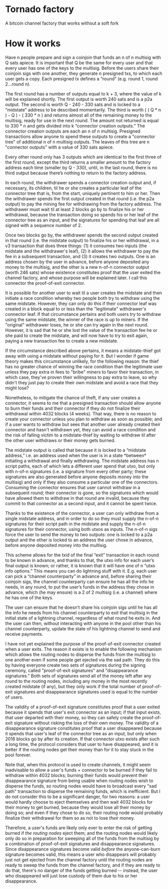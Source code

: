 # Tornado factory
A bitcoin channel factory that works without a soft fork

# How it works

Have n people prepare and sign a coinjoin that funds an n of n multisig with Q sats apiece. It is important that Q be the same for every user and that every user has one of the keys to the multisig. Before the users share their coinjoin sigs with one another, they generate n presigned txs, to which each user gets a copy. Each presigned tx defines a “round” (e.g. round 1, round 2...round n).

The first round has a number of outputs equal to k + 3, where the value of k will be explained shortly. The first output is worth 240 sats and is a p2a output. The second is worth Q - 240 - 330 sats and is locked to a “midstate” address to be described momentarily. The third is worth ( ( Q * n ) - Q ) - ( 330 * n ) and returns almost all of the remaining money to the multisig, ready for use in the next round. The amount not returned is equal to 330 * n and gets divided into k “connector creation outputs.” The connector creation outputs are each an n of n multisig. Presigned transactions allow anyone to spend these outputs to create a "connector tree" of additional n of n multisig outputs. The leaves of this tree are n "connector outputs" with a value of 330 sats apiece.

Every other round only has 3 outputs which are identical to the first three of the first round, except the third returns a smaller amount to the factory address each time (smaller by Q - 330), until, in the last round, there is no third output because there’s nothing to return to the factory address.

In each round, the withdrawer spends a connector creation output and, if necessary, its children, til he or she creates a particular leaf of the connector tree that is, from the start, uniquely pertinent to him or her. Then the withdrawer spends the first output created in that round (i.e. the p2a output) to pay the mining fee for withdrawing from the factory address. The withdrawer must wait til at least 2 blocks go by to finalize his or her withdrawal, because the transaction doing so spends his or her leaf of the connector tree as an input, and the signatures for spending that leaf are all signed with a sequence number of 2.

Once two blocks go by, the withdrawer spends the second output created in that round (i.e. the midstate output) to finalize his or her withdrawal, in a v3 transaction that does three things: (1) it consumes two inputs (the midstate and the withdrawer's leaf), (2) it allows the withdrawer to pay the fee in a subsequent transaction, and (3) it creates two outputs. One is an address chosen by the user in advance, before anyone deposited any money to the multisig, and the other is a new n-of-n connector output (worth 246 sats) whose existence constitutes proof that the user exited the channel factory, and whose purpose will be explained later. I call this connector the proof-of-exit connector.

It is possible for another user to wait til a user creates the midstate and then initiate a race condition whereby two people both try to withdraw using the same midstate. However, they can only do this if their connector leaf was created in a block equal to or less than the "legitimate" withdrawer's connector leaf. If that circumstance pertains and both users try to withdraw using the same midstate, the winner of the race is up to miners. If the "original" withdrawer loses, he or she can try again in the next round. However, it is sad that he or she lost the value of the transaction fee he or she paid to create the midstate, and will now have to try to exit again, paying a new transaction fee to create a new midstate.

If the circumstance described above pertains, it means a midstate-thief got away with using a midstate without paying for it. But I wonder if game theory makes this circumstance unlikely, for the following reason: the thief has no greater chance of winning the race condition than the legitimate user unless they pay extra in fees to "bribe" miners to favor their transaction, in which case, they've proven their willingness to pay extra to leave, so why didn't they just pay to create their own midstate and avoid a race that they might lose?

Nonetheless, to mitigate the chance of theft, if any user creates a connector, it seems to me that a presigned transaction should allow anyone to burn their funds and their connector if they do not finalize their withdrawal within 4032 blocks (4 weeks). That way, there is no reason to create your connector unless you plan to withdraw as soon as possible; and if a user wants to withdraw but sees that another user already created their connector and hasn't withdrawn yet, they can avoid a race condition and the risk of falling victim to a midstate-thief by waiting to withdraw til after the other user withdraws or their money gets burned.

The midstate output is called that because it is locked to a “midstate address,” i.e. an address used when the user is in a state \*between\* initiating a withdrawal and finally withdrawing. The midstate address has n script paths, each of which lets a different user spend that utxo, but only with n-of-n signatures (i.e. a signature from every other party; these signatures are also generated before anyone deposits money into the multisig) and only if they also consume a particular one of the connectors. Consuming the connector ensures that user cannot withdraw in a subsequent round; their connector is gone, so the signatures which would have allowed them to withdraw in that round are invalid, because they commit to that connector as a second input, and it cannot be spent twice.

Thanks to the existence of the connector, a user can only withdraw from a single midstate address, and in order to do so they must supply the n-of-n signatures for their script path in the midstate and supply the n-of-n signatures for their connector, using both utxos as inputs. The n-of-n sigs force the user to send the money to two outputs: one is locked to a p2a output and the other is locked to an address the user chose in advance, before anyone deposited money into the multisig.

This scheme allows for the txid of the final “exit” transaction in each round to be known in advance, and thanks to that, the utxo info for each user’s final output is known; or rather, it is known that it will have one of n “utxo info options.” This means you can do lightning stuff with it. E.g. each user can pick a “channel counterparty” in advance and, before sharing their coinjoin sigs, the channel counterparty can ensure he has all the info he needs, in any round, to put the user’s funds in the address they chose in advance, which (he may ensure) is a 2 of 2 multisig (i.e. a channel) where he has one of the keys.

The user can ensure that he doesn’t share his coinjoin sigs until he has all the info he needs from his channel counterparty to exit that multisig in the initial state of a lightning channel, regardless of what round he exits in. And the user can then, without interacting with anyone in the pool other than his channel counterparty, update the state of his lightning channel to send and receive payments.

I have not yet explained the purpose of the proof-of-exit connector created when a user exits. The reason it exists is to enable the following mechanism which allows the routing nodes to disperse the funds from the multisig to one another even if some people get ejected via the sad path. They do this by having everyone create two sets of signatures during the signing ceremony, called "proof-of-exit signatures" and "disappearance signatures." Both sets of signatures send all of the money left after any round to the routing nodes, including any money in the most recently created midstate (if any), but they only work if the total number of proof-of-exit signatures and disappearance signatures used is equal to the number of users.

The validity of a proof-of-exit signature constitutes proof that a user exited because it spends that user's exit connector as an input; if that input exists, that user departed with their money, so they can safely create the proof-of-exit signature without risking the loss of their own money. The validity of a disappearance signature constitutes proof that a user disappeared because it spends that user's leaf of the connector tree as an input, but only when 2016 blocks go by after its creation. If that connector utxo exists after such a long time, the protocol considers that user to have disappeared, and it is better if the routing nodes get their money than for it to stay stuck in the pool forever.

Note that, when this protocol is used to create channels, it might seem inadvisable to allow a user's funds + connector to be burned if they fail to withdraw within 4032 blocks; burning their funds would prevent their disappearance signature from being usable when routing nodes wish to disperse the funds, so routing nodes would have to broadcast every "sad path" transaction to disperse the remaining funds, which is inefficient. But I do not consider this to be a significant danger, for two reasons: a user would hardly choose to eject themselves and then wait 4032 blocks for their money to get burned, because they would lose all their money by doing so; and even if they chose to do so, their routing node would probably finalize their withdrawal for them so as not to lose *their* money.

Therefore, a user's funds are likely only ever to enter the risk of getting burned if *the routing nodes* eject them; and the routing nodes would likely only do so in preparation for sweeping all of the funds from the multisig by a combination of proof-of-exit signatures and disappearance signatures. Since disappearance signatures become valid *before* the anyone-can-burn signature becomes valid, this means a user who disappears will probably just not get ejected from the channel factory until the routing nodes are ready to sweep the funds from the channel factory, and if they are ready to do that, there's no danger of the funds getting burned -- instead, the user who disappeared will just lose custody of them due to his or her disappearance.
